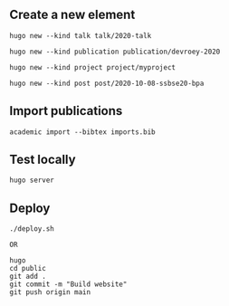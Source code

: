 ## Create a new element

```
hugo new --kind talk talk/2020-talk
```

```
hugo new --kind publication publication/devroey-2020
```

```
hugo new --kind project project/myproject
```

```
hugo new --kind post post/2020-10-08-ssbse20-bpa
```

## Import publications

```
academic import --bibtex imports.bib
```

## Test locally

```
hugo server
```

## Deploy
```
./deploy.sh

OR

hugo
cd public
git add .
git commit -m "Build website"
git push origin main
```
